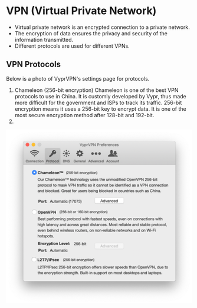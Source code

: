 # VPN (Virtual Private Network)
- Virtual private network is an encrypted connection to a private network.
- The encryption of data ensures the privacy and security of the information transmitted.
- Different protocols are used for different VPNs.  

## VPN Protocols
Below is a photo of VyprVPN's settings page for protocols. 
1. Chameleon (256-bit encryption)
Chameleon is one of the best VPN protocols to use in China. It is customly developed by Vypr, thus made more difficult for the government and ISPs to track its traffic. 256-bit encryption means it uses a 256-bit key to encrypt data. It is one of the most secure encryption method after 128-bit and 192-bit.
2. 
![Protocols](/assets/VPN_Protocols.png)